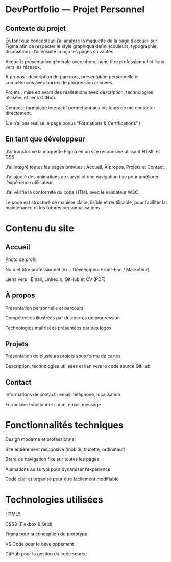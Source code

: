 # DevPortfolio — Projet Personnel
## Contexte du projet

En tant que concepteur, j’ai analysé la maquette de la page d’accueil sur Figma afin de respecter le style graphique défini (couleurs, typographie, disposition).
J’ai ensuite conçu les pages suivantes :

Accueil : présentation générale avec photo, nom, titre professionnel et liens vers les réseaux.

À propos : description du parcours, présentation personnelle et compétences avec barres de progression animées.

Projets : mise en avant des réalisations avec description, technologies utilisées et liens GitHub.

Contact : formulaire interactif permettant aux visiteurs de me contacter directement.

(Je n’ai pas réalisé la page bonus “Formations & Certifications”.)

## En tant que développeur

J’ai transformé la maquette Figma en un site responsive utilisant HTML et CSS.

J’ai intégré toutes les pages prévues : Accueil, À propos, Projets et Contact.

J’ai ajouté des animations au survol et une navigation fixe pour améliorer l’expérience utilisateur.

J’ai vérifié la conformité du code HTML avec le validateur W3C.

Le code est structuré de manière claire, lisible et réutilisable, pour faciliter la maintenance et les futures personnalisations.

# Contenu du site
## Accueil

Photo de profil

Nom et titre professionnel (ex. : Développeur Front-End / Marketeur)

Liens vers : Email, LinkedIn, GitHub et CV (PDF)

## À propos

Présentation personnelle et parcours

Compétences illustrées par des barres de progression

Technologies maîtrisées présentées par des logos

## Projets

Présentation de plusieurs projets sous forme de cartes

Description, technologies utilisées et lien vers le code source GitHub

## Contact

Informations de contact : email, téléphone, localisation

Formulaire fonctionnel : nom, email, message

# Fonctionnalités techniques

Design moderne et professionnel

Site entièrement responsive (mobile, tablette, ordinateur)

Barre de navigation fixe sur toutes les pages

Animations au survol pour dynamiser l’expérience

Code clair et organisé pour être facilement modifiable

# Technologies utilisées

HTML5

CSS3 (Flexbox & Grid)

Figma pour la conception du prototype

VS Code pour le développement

GitHub pour la gestion du code source
